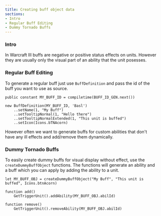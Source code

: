 ```yaml
---
title: Creating buff object data
sections:
- Intro
- Regular Buff Editing
- Dummy Tornado Buffs
---
```


### Intro

In Warcraft III buffs are negative or positive status effects on units.
However they are usually only the visual part of an ability that the unit posesses.

### Regular Buff Editing

To generate a regular buff just use `BuffDefinition` and pass the id of the buff you want to use as source.

```wurst
public constant MY_BUFF_ID = compiletime(BUFF_ID_GEN.next())

new BuffDefinition(MY_BUFF_ID, 'Basl')
	..setName(1, "My Buff")
	..setTooltipNormal(1, "Hello there")
	..setTooltipNormalExtended(1, "This unit is buffed")
	..setIcon(Icons.bTNAcorn)
```

However often we want to generate buffs for custom abilities that don't have any ill effects and add/remove them dynamically.

### Dummy Tornado Buffs

To easily create dummy buffs for visual display without effect, use the `createDummyBuffObject` functions.
The functions will generate an ability and a buff which you can apply by adding the ability to a unit.

```wurst
let MY_BUFF_OBJ = createDummyBuffObject("My Buff", "This unit is buffed", Icons.btnAcorn)

function add()
	GetTriggerUnit().addAbility(MY_BUFF_OBJ.abilId)

function remove()
	GetTriggerUnit().removeAbility(MY_BUFF_OBJ.abilId)
```

